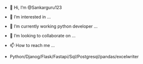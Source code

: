- 👋 Hi, I’m @Sankarguru123
- 👀 I’m interested in ...
- 🌱 I’m currently working python developer ...
- 💞️ I’m looking to collaborate on ...
- 📫 How to reach me ...

- Python/Djanog/Flask/Fastapi/Sql/Postgresql/pandas/excelwriter
<!---
Sankarguru123/Sankarguru123 is a ✨ special ✨ repository because its `README.md` (this file) appears on your GitHub profile.
You can click the Preview link to take a look at your changes.
--->
